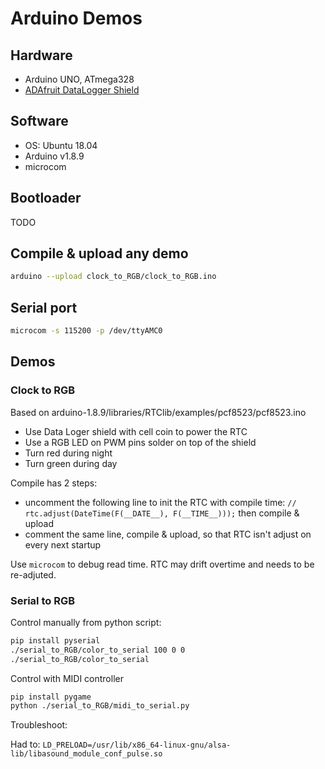 # Arduino Demos

## Hardware

- Arduino UNO, ATmega328
- [ADAfruit DataLogger Shield](https://cdn-learn.adafruit.com/downloads/pdf/adafruit-data-logger-shield.pdf)

## Software
- OS: Ubuntu 18.04
- Arduino v1.8.9
- microcom

## Bootloader

TODO

## Compile & upload any demo

```sh
arduino --upload clock_to_RGB/clock_to_RGB.ino
```

## Serial port

```sh
microcom -s 115200 -p /dev/ttyAMC0
```

## Demos

### Clock to RGB

Based on  arduino-1.8.9/libraries/RTClib/examples/pcf8523/pcf8523.ino 

- Use Data Loger shield with cell coin to power the RTC
- Use a RGB LED on PWM pins solder on top of the shield
- Turn red during night
- Turn green during day

Compile has 2 steps:

- uncomment the following line to init the RTC with compile time: `// rtc.adjust(DateTime(F(__DATE__), F(__TIME__)));` then compile & upload
- comment the same line, compile & upload, so that RTC isn't adjust on every next startup

Use `microcom` to debug read time. RTC may drift overtime and needs to
be re-adjuted.

###  Serial to RGB

Control manually from python script:

```sh
pip install pyserial
./serial_to_RGB/color_to_serial 100 0 0
./serial_to_RGB/color_to_serial
```
Control with MIDI controller

```sh
pip install pygame
python ./serial_to_RGB/midi_to_serial.py
```

Troubleshoot:

Had to: `LD_PRELOAD=/usr/lib/x86_64-linux-gnu/alsa-lib/libasound_module_conf_pulse.so`
